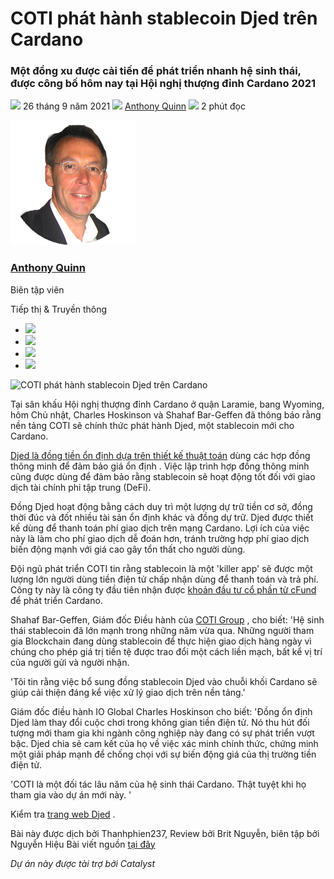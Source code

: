 # COTI phát hành stablecoin Djed trên Cardano

### **Một đồng xu được cải tiến để phát triển nhanh hệ sinh thái, được công bố hôm nay tại Hội nghị thượng đỉnh Cardano 2021**

![](img/2021-09-26-coti-to-issue-djed-stablecoin-on-cardano.002.png) 26 tháng 9 năm 2021 ![](img/2021-09-26-coti-to-issue-djed-stablecoin-on-cardano.002.png) [Anthony Quinn](tmp//en/blog/authors/anthony-quinn/page-1/) ![](img/2021-09-26-coti-to-issue-djed-stablecoin-on-cardano.003.png) 2 phút đọc

![Anthony Quinn](img/2021-09-26-coti-to-issue-djed-stablecoin-on-cardano.004.png)[](tmp//en/blog/authors/anthony-quinn/page-1/)

### [**Anthony Quinn**](tmp//en/blog/authors/anthony-quinn/page-1/)

Biên tập viên

Tiếp thị &amp; Truyền thông

- ![](img/2021-09-26-coti-to-issue-djed-stablecoin-on-cardano.005.png)[](mailto:anthony.quinn@iohk.io "Email")
- ![](img/2021-09-26-coti-to-issue-djed-stablecoin-on-cardano.006.png)[](https://www.youtube.com/watch?v=KkcAic12dvc "YouTube")
- ![](img/2021-09-26-coti-to-issue-djed-stablecoin-on-cardano.007.png)[](https://www.linkedin.com/in/tony-quinn-frsa-0b093229 "LinkedIn")
- ![](img/2021-09-26-coti-to-issue-djed-stablecoin-on-cardano.008.png)[](https://twitter.com/IohkT "Twitter")

![COTI phát hành stablecoin Djed trên Cardano](img/2021-09-26-coti-to-issue-djed-stablecoin-on-cardano.009.png)

Tại sân khấu Hội nghị thượng đỉnh Cardano ở quận Laramie, bang Wyoming, hôm Chủ nhật, Charles Hoskinson và Shahaf Bar-Geffen đã thông báo rằng nền tảng COTI sẽ chính thức phát hành Djed, một stablecoin mới cho Cardano.

[Djed là đồng tiền ổn định dựa trên thiết kế thuật toán](https://deploy-preview-993--iohk-io.netlify.app/en/blog/posts/2021/08/18/djed-implementing-algorithmic-stablecoins-for-proven-price-stability/) dùng các hợp đồng thông minh để đảm bảo giá ổn định . Việc lập trình hợp đồng thông minh cũng được dùng để đảm bảo rằng stablecoin sẽ hoạt động tốt đối với giao dịch tài chính phi tập trung (DeFi).

Đồng Djed hoạt động bằng cách duy trì một lượng dự trữ tiền cơ sở, đồng thời đúc và đốt nhiều tài sản ổn định khác và đồng dự trữ. Djed được thiết kế dùng để thanh toán phí giao dịch trên mạng Cardano. Lợi ích của việc này là làm cho phí giao dịch dễ đoán hơn, tránh trường hợp phí giao dịch biến động mạnh với giá cao gây tổn thất cho người dùng.

Đội ngũ phát triển COTI tin rằng stablecoin là một 'killer app' sẽ được một lượng lớn người dùng tiền điện tử chấp nhận dùng để thanh toán và trả phí. Công ty này là công ty đầu tiên nhận được [khoản đầu tư cổ phần từ cFund](https://iohk.io/en/blog/posts/2021/07/28/a-closer-look-at-the-cfund/) để phát triển Cardano.

Shahaf Bar-Geffen, Giám đốc Điều hành của [COTI Group](https://coti.io/) , cho biết: 'Hệ sinh thái stablecoin đã lớn mạnh  trong những năm vừa qua. Những người tham gia Blockchain đang dùng stablecoin để thực hiện giao dịch hàng ngày vì chúng cho phép giá trị tiền tệ được trao đổi một cách liền mạch, bất kể vị trí của người gửi và người nhận.

'Tôi tin rằng việc bổ sung đồng stablecoin Djed vào chuỗi khối Cardano sẽ giúp cải thiện đáng kể việc xử lý giao dịch trên nền tảng.'

Giám đốc điều hành IO Global Charles Hoskinson cho biết: 'Đồng ổn định Djed làm thay đổi cuộc chơi trong không gian tiền điện tử. Nó thu hút đối tượng mới tham gia khi ngành công nghiệp này đang có sự phát triển vượt bậc. Djed chia sẻ cam kết của họ về việc xác minh chính thức, chứng minh một giải pháp mạnh để chống chọi với sự biến động giá của thị trường tiền điện tử.

'COTI  là một đối tác lâu năm của hệ sinh thái Cardano. Thật tuyệt khi họ tham gia vào dự án mới này. '

Kiểm tra [trang web Djed](https://djed.xyz/) .

Bài này được dịch bởi Thanhphien237, Review bởi Brit Nguyễn, biên tập bởi Nguyễn Hiệu Bài viết nguồn [tại đây](https://iohk.io/en/blog/posts/2021/02/05/decentralizing-social-media)

*Dự án này được tài trợ bởi Catalyst*

